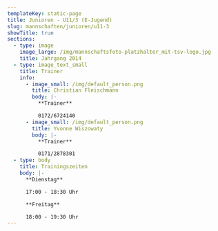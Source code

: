```yaml
---
templateKey: static-page
title: Junioren - U11/3 (E-Jugend)
slug: mannschaften/junioren/u11-3
showTitle: true
sections:
  - type: image
    image_large: /img/mannschaftsfoto-platzhalter_mit-tsv-logo.jpg
    title: Jahrgang 2014
  - type: image_text_small
    title: Trainer
    info:
      - image_small: /img/default_person.png
        title: Christian Fleischmann
        body: |-
          **Trainer**

          0172/6724140
      - image_small: /img/default_person.png
        title: Yvonne Wiszowaty
        body: |-
          **Trainer**

          0171/2878301
  - type: body
    title: Trainingszeiten
    body: |-
      **Dienstag**

      17:00 - 18:30 Uhr

      **Freitag**

      18:00 - 19:30 Uhr
---
```

